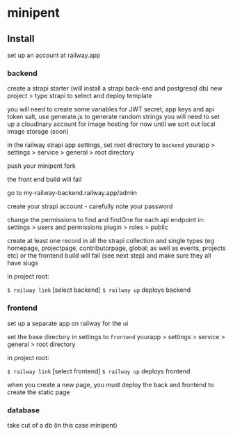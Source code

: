 # minipent


## Install

set up an account at railway.app



### backend

create a strapi starter (will install a strapi back-end and postgresql db)
new project > type strapi to select and deploy template

you will need to create some variables
for JWT secret, app keys and api token salt, use generate.js to generate random strings
you will need to set up a cloudinary account for image hosting for now until we sort out local image storage (soon)

in the railway strapi app settings, set root directory to `backend`
yourapp > settings > service > general > root directory

push your minipent fork

the front end build will fail

go to
my-railway-backend.railway.app/admin

create your strapi account - carefully note your password

change the permissions to find and findOne for each api endpoint in:
settings > users and permissions plugin > roles > public

create at least one record in all the strapi collection and single types 
(eg homepage, projectpage, contributorpage, global; as well as events, projects etc) or the frontend build will fail (see next step)
and make sure they all have slugs

in project root:

`$ railway link` [select backend]
`$ railway up` deploys backend


### frontend

set up a separate app on railway for the ui

set the base directory in settings to `frontend`
yourapp > settings > service > general > root directory

in project root:

`$ railway link` [select frontend]
`$ railway up` deploys frontend

when you create a new page, you must deploy the back and frontend to create the static page


### database

take cut of a db (in this case minipent)



